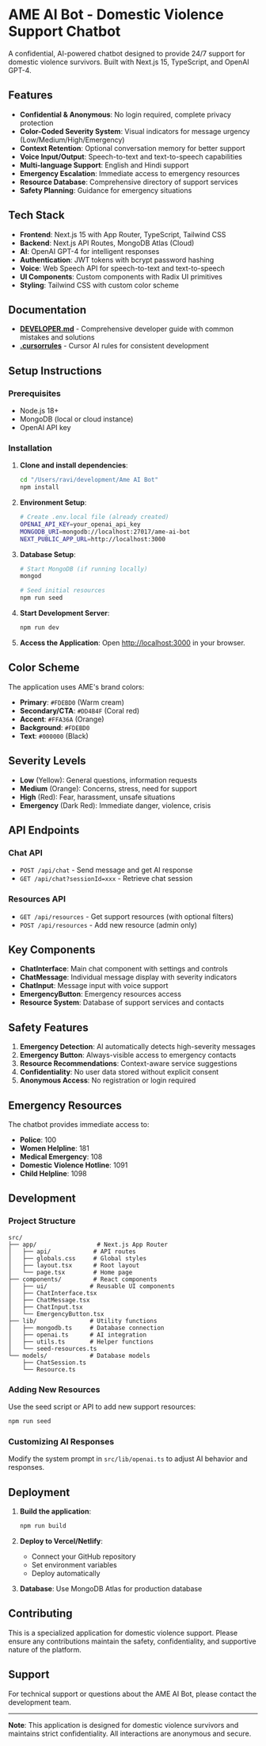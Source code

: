 # AME AI Bot - Domestic Violence Support Chatbot

A confidential, AI-powered chatbot designed to provide 24/7 support for domestic violence survivors. Built with Next.js 15, TypeScript, and OpenAI GPT-4.

## Features

- **Confidential & Anonymous**: No login required, complete privacy protection
- **Color-Coded Severity System**: Visual indicators for message urgency (Low/Medium/High/Emergency)
- **Context Retention**: Optional conversation memory for better support
- **Voice Input/Output**: Speech-to-text and text-to-speech capabilities
- **Multi-language Support**: English and Hindi support
- **Emergency Escalation**: Immediate access to emergency resources
- **Resource Database**: Comprehensive directory of support services
- **Safety Planning**: Guidance for emergency situations

## Tech Stack

- **Frontend**: Next.js 15 with App Router, TypeScript, Tailwind CSS
- **Backend**: Next.js API Routes, MongoDB Atlas (Cloud)
- **AI**: OpenAI GPT-4 for intelligent responses
- **Authentication**: JWT tokens with bcrypt password hashing
- **Voice**: Web Speech API for speech-to-text and text-to-speech
- **UI Components**: Custom components with Radix UI primitives
- **Styling**: Tailwind CSS with custom color scheme

## Documentation

- **[DEVELOPER.md](./DEVELOPER.md)** - Comprehensive developer guide with common mistakes and solutions
- **[.cursorrules](./.cursorrules)** - Cursor AI rules for consistent development

## Setup Instructions

### Prerequisites

- Node.js 18+ 
- MongoDB (local or cloud instance)
- OpenAI API key

### Installation

1. **Clone and install dependencies**:
   ```bash
   cd "/Users/ravi/development/Ame AI Bot"
   npm install
   ```

2. **Environment Setup**:
   ```bash
   # Create .env.local file (already created)
   OPENAI_API_KEY=your_openai_api_key
   MONGODB_URI=mongodb://localhost:27017/ame-ai-bot
   NEXT_PUBLIC_APP_URL=http://localhost:3000
   ```

3. **Database Setup**:
   ```bash
   # Start MongoDB (if running locally)
   mongod
   
   # Seed initial resources
   npm run seed
   ```

4. **Start Development Server**:
   ```bash
   npm run dev
   ```

5. **Access the Application**:
   Open [http://localhost:3000](http://localhost:3000) in your browser.

## Color Scheme

The application uses AME's brand colors:

- **Primary**: `#FDEBD0` (Warm cream)
- **Secondary/CTA**: `#DD4B4F` (Coral red)
- **Accent**: `#FFA36A` (Orange)
- **Background**: `#FDEBD0`
- **Text**: `#000000` (Black)

## Severity Levels

- **Low** (Yellow): General questions, information requests
- **Medium** (Orange): Concerns, stress, need for support
- **High** (Red): Fear, harassment, unsafe situations
- **Emergency** (Dark Red): Immediate danger, violence, crisis

## API Endpoints

### Chat API
- `POST /api/chat` - Send message and get AI response
- `GET /api/chat?sessionId=xxx` - Retrieve chat session

### Resources API
- `GET /api/resources` - Get support resources (with optional filters)
- `POST /api/resources` - Add new resource (admin only)

## Key Components

- **ChatInterface**: Main chat component with settings and controls
- **ChatMessage**: Individual message display with severity indicators
- **ChatInput**: Message input with voice support
- **EmergencyButton**: Emergency resources access
- **Resource System**: Database of support services and contacts

## Safety Features

1. **Emergency Detection**: AI automatically detects high-severity messages
2. **Emergency Button**: Always-visible access to emergency contacts
3. **Resource Recommendations**: Context-aware service suggestions
4. **Confidentiality**: No user data stored without explicit consent
5. **Anonymous Access**: No registration or login required

## Emergency Resources

The chatbot provides immediate access to:

- **Police**: 100
- **Women Helpline**: 181
- **Medical Emergency**: 108
- **Domestic Violence Hotline**: 1091
- **Child Helpline**: 1098

## Development

### Project Structure
```
src/
├── app/                 # Next.js App Router
│   ├── api/            # API routes
│   ├── globals.css     # Global styles
│   ├── layout.tsx      # Root layout
│   └── page.tsx        # Home page
├── components/         # React components
│   ├── ui/            # Reusable UI components
│   ├── ChatInterface.tsx
│   ├── ChatMessage.tsx
│   ├── ChatInput.tsx
│   └── EmergencyButton.tsx
├── lib/               # Utility functions
│   ├── mongodb.ts     # Database connection
│   ├── openai.ts      # AI integration
│   ├── utils.ts       # Helper functions
│   └── seed-resources.ts
└── models/            # Database models
    ├── ChatSession.ts
    └── Resource.ts
```

### Adding New Resources

Use the seed script or API to add new support resources:

```bash
npm run seed
```

### Customizing AI Responses

Modify the system prompt in `src/lib/openai.ts` to adjust AI behavior and responses.

## Deployment

1. **Build the application**:
   ```bash
   npm run build
   ```

2. **Deploy to Vercel/Netlify**:
   - Connect your GitHub repository
   - Set environment variables
   - Deploy automatically

3. **Database**: Use MongoDB Atlas for production database

## Contributing

This is a specialized application for domestic violence support. Please ensure any contributions maintain the safety, confidentiality, and supportive nature of the platform.

## Support

For technical support or questions about the AME AI Bot, please contact the development team.

---

**Note**: This application is designed for domestic violence survivors and maintains strict confidentiality. All interactions are anonymous and secure.